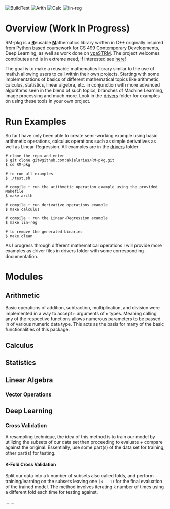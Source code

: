 ![BuildTest](https://github.com/akielaries/RM-pkg/actions/workflows/build.yml/badge.svg)
![Arith](https://github.com/akielaries/RM-pkg/actions/workflows/arith.yml/badge.svg)
![Calc](https://github.com/akielaries/RM-pkg/actions/workflows/calc.yml/badge.svg)
![lin-reg](https://github.com/akielaries/RM-pkg/actions/workflows/linreg.yml/badge.svg)
# Overview (Work In Progress)
RM-pkg is a <ins>**R**</ins>eusable <ins>**M**</ins>athematics library written in C++ 
originally inspired from Python based coursework for CS 499 Contemporary Developments, 
Deep Learning, as well as work done on [vpaSTRM](https://github.com/akielaries/vpaSTRM). 
The project welcomes contributes and is in extreme need, if interested see 
[here](https://github.com/akielaries/RM-pkg/blob/main/CONTRIBUTING.md)!

The goal is to make a reusable mathematics library similar to the use of 
math.h allowing users to call within their own projects.
Starting with some implementations of basics of different mathematical topics 
like arithmetic, calculus, statistics, linear algebra, etc. in conjunction with more advanced 
algorithms seen in the blend of such topics, branches of Machine Learning, image processing 
and much more. 
Look in the [drivers](https://github.com/akielaries/RM-pkg/tree/main/drivers) folder for examples 
on using these tools in your own project. 

# Run Examples
So far I have only been able to create semi-working example using basic arithmetic operations, 
calculus operations such as simple derivatives as well as Linear-Regression.
All examples are in the [drivers](https://github.com/akielaries/RM-pkg/tree/main/drivers) folder
```
# clone the repo and enter
$ git clone git@github.com:akielaries/RM-pkg.git 
$ cd RM-pkg

# to run all examples 
$ ./test.sh

# compile + run the arithmetic operation example using the provided Makefile
$ make arith

# compile + run derivative operations example 
$ make calculus

# compile + run the Linear-Regression example 
$ make lin-reg

# to remove the generated binaries
$ make clean
```
As I progress through different mathematical operations I will provide more 
examples as driver files in drivers folder with some corresponding 
documentation. 

# Modules
## Arithmetic
Basic operations of addition, subtraction, multiplication, and division were implemented in a
way to accept `n` arguments of `n` types. Meaning calling any of the respective functions allows
numerous parameters to be passed in of various numeric data type. This acts as the basis for many
of the basic functionalities of this package.

## Calculus
## Statistics
## Linear Algebra
### Vector Operations

## Deep Learning
### Cross Validation
A resampling technique, the idea of this method is to train our model by utilizing 
the subsets of our data set then proceeding to evaluate + compare against the original.
Essentially, use some part(s) of the data set for training, other part(s) for testing.

#### K-Fold Cross Validation
Split our data into a `k` number of subsets also called folds, and perform
training/learning on the subsets leaving one `(k - 1)` for the final evaluation of 
the trained model. The method involves iterating `k` number of times using a different
fold each time for testing against.


.......
